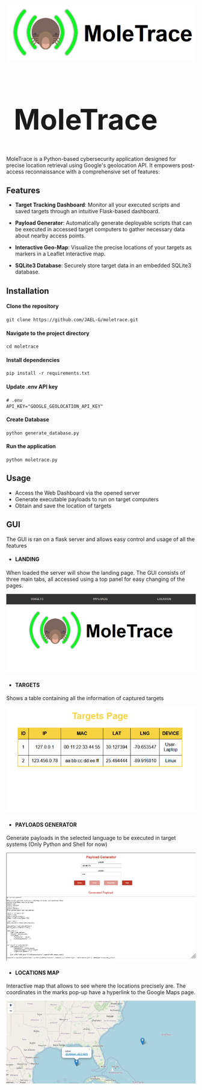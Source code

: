 
<img src="https://raw.githubusercontent.com/Jael-G/moletrace/master/examples/moletrace_banner.png" alt="MoleTrace-banner">
<h1 style="font-size: 75px; margin-left: 20px;">MoleTrace</h1>

MoleTrace is a Python-based cybersecurity application designed for precise location retrieval using Google's geolocation API. It empowers post-access reconnaissance with a comprehensive set of features:

## Features
- **Target Tracking Dashboard**: Monitor all your executed scripts and saved targets through an intuitive Flask-based dashboard.

- **Payload Generator**: Automatically generate deployable scripts that can be executed in accessed target computers to gather necessary data about nearby access points.

- **Interactive Geo-Map**: Visualize the precise locations of your targets as markers in a Leaflet interactive map.

- **SQLite3 Database**: Securely store target data in an embedded SQLite3 database.
## Installation

#### Clone the repository
```
git clone https://github.com/JAEL-G/moletrace.git
```

#### Navigate to the project directory
```
cd moletrace
```

#### Install dependencies
```
pip install -r requirements.txt
```

#### Update .env API key
```
# .env
API_KEY="GOOGLE_GEOLOCATION_API_KEY"
```

#### Create Database
```
python generate_database.py
```

#### Run the application
```
python moletrace.py
```
## Usage

- Access the Web Dashboard via the opened server
- Generate executable payloads to run on target computers
- Obtain and save the location of targets

## GUI

The GUI is ran on a flask server and allows easy control and usage of all the features

- #### LANDING

When loaded the server will show the landing page. The GUI consists of three main tabs,
all accessed using a top panel for easy changing of the pages. 

<img src="https://raw.githubusercontent.com/Jael-G/moletrace/master/examples/landing_example.png" alt="Picture of Landing Page">

- #### TARGETS

Shows a table containing all the information of captured targets

<img src="https://raw.githubusercontent.com/Jael-G/moletrace/master/examples/targets_page_example.png" alt="Picture of Targets Page">


- #### PAYLOADS GENERATOR

Generate payloads in the selected language to be executed in target systems
(Only Python and Shell for now)

<img src="https://raw.githubusercontent.com/Jael-G/moletrace/master/examples/payloads_page_example.png" alt="Picture of Payloads Page">

- #### LOCATIONS MAP

Interactive map that allows to see where the locations precisely are. The coordinates in the 
marks pop-up have a hyperlink to the Google Maps page. 

<img src="https://raw.githubusercontent.com/Jael-G/moletrace/master/examples/location_page_example.png" alt="Picture of Payloads Page">
